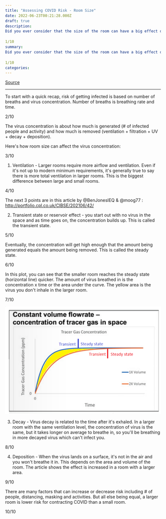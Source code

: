```yaml
---
title: "Assessing COVID Risk - Room Size"
date: 2022-06-23T00:21:28.000Z
draft: true
description: 
Did you ever consider that the size of the room can have a big effect on how risky the place is? It could make a big difference. Here's why:

1/10
summary: 
Did you ever consider that the size of the room can have a big effect on how risky the place is? It could make a big difference. Here's why:

1/10
categories:
---
```

[Source](https://twitter.com/joeyfox85/status/1539765545444196353)

---

To start with a quick recap, risk of getting infected is based on number of breaths and virus concentration. Number of breaths is breathing rate and time. 

2/10

The virus concentration is about how much is generated (# of infected people and activity) and how much is removed (ventilation + filtration + UV + decay + deposition).

Here's how room size can affect the virus concentration:

3/10

1. Ventilation - Larger rooms require more airflow and ventilation. Even if it's not up to modern minimum requirements, it's generally true to say there is more total ventilation in larger rooms. This is the biggest difference between large and small rooms.

4/10

The next 3 points are in this article by @BenJonesIEQ
 & @moog77
:
http://portfolio.cpl.co.uk/CIBSE/202106/42/

2. Transient state or reservoir effect - you start out with no virus in the space and as time goes on, the concentration builds up. This is called the transient state.

5/10

Eventually, the concentration will get high enough that the amount being generated equals the amount being removed. This is called the steady state.

6/10

In this plot, you can see that the smaller room reaches the steady state (horizontal line) quicker. The amount of virus breathed in is the concentration x time or the area under the curve. The yellow area is the virus you don't inhale in the larger room.

7/10

![Tracer gas concentration](/tracer-gas-concentration.png)

3. Decay - Virus decay is related to the time after it's exhaled. In a larger room with the same ventilation level, the concentration of virus is the same, but it takes longer on average to breathe in, so you'll be breathing in more decayed virus which can't infect you.

8/10

4. Deposition - When the virus lands on a surface, it's not in the air and you won't breathe it in. This depends on the area and volume of the room. The article shows the effect is increased in a room with a larger area.

9/10

There are many factors that can increase or decrease risk including # of people, distancing, masking and activities. But all else being equal, a larger room is lower risk for contracting COVID than a small room. 

10/10
